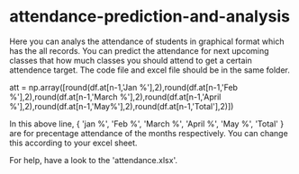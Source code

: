 # attendance-prediction-and-analysis
Here you can analys the attendance of students in graphical format which has the all records. You can predict the attendance for next upcoming classes that how much classes you should attend to get a certain attendence target.
The code file and excel file should be in the same folder.

att = np.array([round(df.at[n-1,'Jan %'],2),round(df.at[n-1,'Feb %'],2),round(df.at[n-1,'March %'],2),round(df.at[n-1,'April %'],2),round(df.at[n-1,'May%'],2),round(df.at[n-1,'Total'],2)])

In this above line, { 'jan %', 'Feb %', 'March %', 'April %',  'May %', 'Total' } are for precentage attendance of the months respectively.
You can change this according to your excel sheet.

For help, have a look to the 'attendance.xlsx'.
